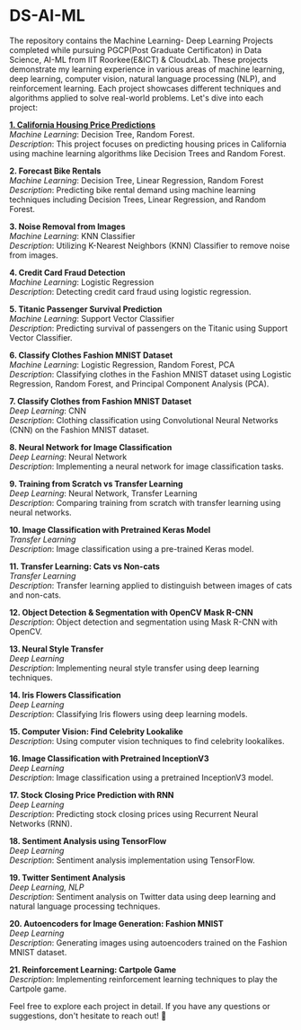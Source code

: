 # DS-AI-ML
The repository contains the Machine Learning- Deep Learning Projects completed while pursuing PGCP(Post Graduate Certificaton) in Data Science, AI-ML from IIT Roorkee(E&ICT) & CloudxLab. These projects demonstrate my learning experience in various areas of machine learning, deep learning, computer vision, natural language processing (NLP), and reinforcement learning. Each project showcases different techniques and algorithms applied to solve real-world problems. Let's dive into each project:

**[1. California Housing Price Predictions](https://github.com/kavyapan/DS-AI-ML/blob/main/Project1_California_housing_price_predictions.ipynb)**  
*Machine Learning*: Decision Tree, Random Forest.  
*Description*: This project focuses on predicting housing prices in California using machine learning algorithms like Decision Trees and Random Forest.

**2. Forecast Bike Rentals**  
*Machine Learning*: Decision Tree, Linear Regression, Random Forest  
*Description*: Predicting bike rental demand using machine learning techniques including Decision Trees, Linear Regression, and Random Forest.

**3. Noise Removal from Images**  
*Machine Learning*: KNN Classifier  
*Description*: Utilizing K-Nearest Neighbors (KNN) Classifier to remove noise from images.

**4. Credit Card Fraud Detection**  
*Machine Learning*: Logistic Regression  
*Description*: Detecting credit card fraud using logistic regression.

**5. Titanic Passenger Survival Prediction**  
*Machine Learning*: Support Vector Classifier  
*Description*: Predicting survival of passengers on the Titanic using Support Vector Classifier.

**6. Classify Clothes Fashion MNIST Dataset**  
*Machine Learning*: Logistic Regression, Random Forest, PCA  
*Description*: Classifying clothes in the Fashion MNIST dataset using Logistic Regression, Random Forest, and Principal Component Analysis (PCA).

**7. Classify Clothes from Fashion MNIST Dataset**  
*Deep Learning*: CNN  
*Description*: Clothing classification using Convolutional Neural Networks (CNN) on the Fashion MNIST dataset.

**8. Neural Network for Image Classification**  
*Deep Learning*: Neural Network  
*Description*: Implementing a neural network for image classification tasks.

**9. Training from Scratch vs Transfer Learning**  
*Deep Learning*: Neural Network, Transfer Learning  
*Description*: Comparing training from scratch with transfer learning using neural networks.

**10. Image Classification with Pretrained Keras Model**  
*Transfer Learning*  
*Description*: Image classification using a pre-trained Keras model.

**11. Transfer Learning: Cats vs Non-cats**  
*Transfer Learning*  
*Description*: Transfer learning applied to distinguish between images of cats and non-cats.

**12. Object Detection & Segmentation with OpenCV Mask R-CNN**  
*Description*: Object detection and segmentation using Mask R-CNN with OpenCV.

**13. Neural Style Transfer**  
*Deep Learning*  
*Description*: Implementing neural style transfer using deep learning techniques.

**14. Iris Flowers Classification**  
*Deep Learning*  
*Description*: Classifying Iris flowers using deep learning models.

**15. Computer Vision: Find Celebrity Lookalike**  
*Description*: Using computer vision techniques to find celebrity lookalikes.

**16. Image Classification with Pretrained InceptionV3**  
*Deep Learning*  
*Description*: Image classification using a pretrained InceptionV3 model.

**17. Stock Closing Price Prediction with RNN**  
*Deep Learning*  
*Description*: Predicting stock closing prices using Recurrent Neural Networks (RNN).

**18. Sentiment Analysis using TensorFlow**  
*Deep Learning*  
*Description*: Sentiment analysis implementation using TensorFlow.

**19. Twitter Sentiment Analysis**  
*Deep Learning, NLP*  
*Description*: Sentiment analysis on Twitter data using deep learning and natural language processing techniques.

**20. Autoencoders for Image Generation: Fashion MNIST**  
*Deep Learning*  
*Description*: Generating images using autoencoders trained on the Fashion MNIST dataset.

**21. Reinforcement Learning: Cartpole Game**  
*Description*: Implementing reinforcement learning techniques to play the Cartpole game.

Feel free to explore each project in detail. If you have any questions or suggestions, don't hesitate to reach out! 🚀






